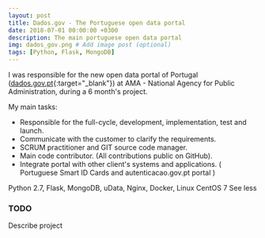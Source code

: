 ```yaml
---
layout: post
title: Dados.gov - The Portuguese open data portal
date: 2018-07-01 00:00:00 +0300
description: The main portuguese open data portal
img: dados_gov.png # Add image post (optional)
tags: [Python, Flask, MongoDB] 
---
```


I was responsible for the new open data portal of Portugal ([dados.gov.pt](https://dados.gov.pt){:target="_blank"}) at AMA - National Agency for Public Administration, during a 6 month's project.

My main tasks:
- Responsible for the full-cycle, development, implementation, test and launch.
- Communicate with the customer to clarify the requirements.
- SCRUM practitioner and GIT source code manager.
- Main code contributor. (All contributions public on GitHub).
- Integrate portal with other client's systems and applications. ( Portuguese Smart ID Cards and autenticacao.gov.pt portal )

Python 2.7, Flask, MongoDB, uData, Nginx, Docker, Linux CentOS 7 See less

###  TODO
Describe project




